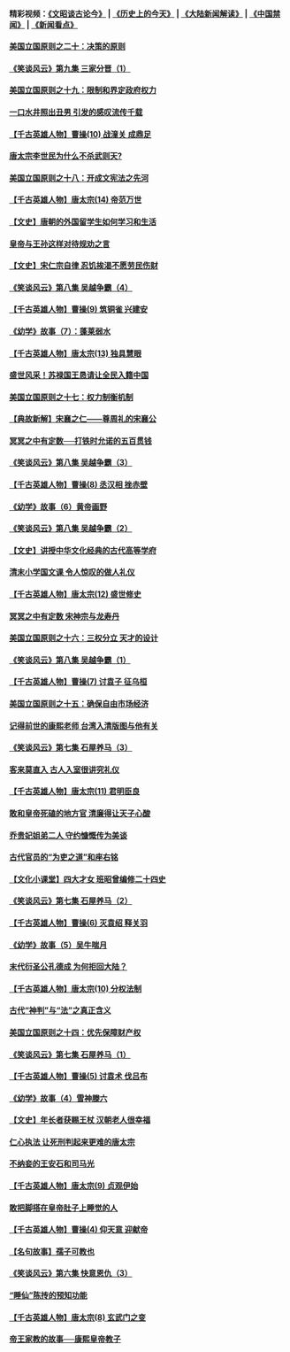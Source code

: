 #### 精彩视频：[《文昭谈古论今》](http://45.76.195.252/wenzhao) | [《历史上的今天》](http://45.76.195.252/today-in-history) | [《大陆新闻解读》](http://45.76.195.252/ntdtv-comedy) | [《中国禁闻》](http://45.76.195.252/ntdtv-news) | [《新闻看点》](http://45.76.195.252/news-insight) 

 #### [美国立国原则之二十：决策的原则](../pages/nsc975/n11034691.md?t=02120331) 

#### [《笑谈风云》第九集 三家分晋（1）](../pages/nsc975/n11028591.md?t=02120331) 

#### [美国立国原则之十九：限制和界定政府权力](../pages/nsc975/n11023895.md?t=02120331) 

#### [一口水井照出丑男 引发的感叹流传千载](../pages/nsc975/n11004598.md?t=02120331) 

#### [【千古英雄人物】曹操(10) 战潼关 成鼎足](../pages/nsc975/n7779963.md?t=02120331) 

#### [唐太宗李世民为什么不杀武则天?](../pages/nsc975/n11034040.md?t=02120331) 

#### [美国立国原则之十八：开成文宪法之先河](../pages/nsc975/n11008526.md?t=02120331) 

#### [【千古英雄人物】唐太宗(14) 帝范万世](../pages/nsc975/n8034234.md?t=02120331) 

#### [【文史】唐朝的外国留学生如何学习和生活](../pages/nsc975/n11010825.md?t=02120331) 

#### [皇帝与王孙这样对待规劝之言](../pages/nsc975/n10994666.md?t=02120331) 

#### [【文史】宋仁宗自律 忍饥挨渴不愿劳民伤财](../pages/nsc975/n10997349.md?t=02120331) 

#### [《笑谈风云》第八集 吴越争霸（4）](../pages/nsc975/n11010924.md?t=02120331) 

#### [【千古英雄人物】曹操(9) 筑铜雀 兴建安](../pages/nsc975/n7662497.md?t=02120331) 

#### [《幼学》故事（7）：蓬莱弱水](../pages/nsc975/n10990547.md?t=02120331) 

#### [【千古英雄人物】唐太宗(13) 独具慧眼](../pages/nsc975/n8034179.md?t=02120331) 

#### [盛世风采！苏禄国王恳请让全民入籍中国](../pages/nsc975/n10992284.md?t=02120331) 

#### [美国立国原则之十七：权力制衡机制](../pages/nsc975/n11002624.md?t=02120331) 

#### [【典故新解】宋襄之仁——尊周礼的宋襄公](../pages/nsc975/n11018653.md?t=02120331) 

#### [冥冥之中有定数──打铁时允诺的五百贯钱](../pages/nsc975/n334213.md?t=02120331) 

#### [《笑谈风云》第八集 吴越争霸（3）](../pages/nsc975/n11010889.md?t=02120331) 

#### [【千古英雄人物】曹操(8) 丞汉相 挫赤壁](../pages/nsc975/n7662490.md?t=02120331) 

#### [《幼学》故事（6）黄帝画野](../pages/nsc975/n10990546.md?t=02120331) 

#### [《笑谈风云》第八集 吴越争霸（2）](../pages/nsc975/n10996834.md?t=02120331) 

#### [【文史】讲授中华文化经典的古代高等学府](../pages/nsc975/n11003895.md?t=02120331) 

#### [清末小学国文课 令人惊叹的做人礼仪](../pages/nsc975/n10980226.md?t=02120331) 

#### [【千古英雄人物】唐太宗(12) 盛世修史](../pages/nsc975/n8034115.md?t=02120331) 

#### [冥冥之中有定数 宋神宗与龙寿丹](../pages/nsc975/n11008770.md?t=02120331) 

#### [美国立国原则之十六：三权分立 天才的设计](../pages/nsc975/n10991293.md?t=02120331) 

#### [《笑谈风云》第八集 吴越争霸（1）](../pages/nsc975/n10987751.md?t=02120331) 

#### [【千古英雄人物】曹操(7) 讨袁子 征乌桓](../pages/nsc975/n7662459.md?t=02120331) 

#### [美国立国原则之十五：确保自由市场经济](../pages/nsc975/n10957715.md?t=02120331) 

#### [记得前世的康熙老师 台湾入清版图与他有关](../pages/nsc975/n11004761.md?t=02120331) 

#### [《笑谈风云》第七集 石屋养马（3）](../pages/nsc975/n10964155.md?t=02120331) 

#### [客来莫直入 古人入室很讲究礼仪](../pages/nsc975/n11002636.md?t=02120331) 

#### [【千古英雄人物】唐太宗(11) 君明臣良](../pages/nsc975/n8030388.md?t=02120331) 

#### [敢和皇帝死磕的地方官 清廉得让天子心酸](../pages/nsc975/n10999336.md?t=02120331) 

#### [乔贵妃姐弟二人 守约慷慨传为美谈](../pages/nsc975/n10842491.md?t=02120331) 

#### [古代官员的“为吏之道”和座右铭](../pages/nsc975/n10989890.md?t=02120331) 

#### [【文化小课堂】四大才女 班昭曾编修二十四史](../pages/nsc975/n10996143.md?t=02120331) 

#### [《笑谈风云》第七集 石屋养马（2）](../pages/nsc975/n10964109.md?t=02120331) 

#### [【千古英雄人物】曹操(6) 灭袁绍 释关羽](../pages/nsc975/n7662436.md?t=02120331) 

#### [《幼学》故事（5）吴牛喘月](../pages/nsc975/n10806013.md?t=02120331) 

#### [末代衍圣公孔德成 为何拒回大陆？](../pages/nsc975/n10992548.md?t=02120331) 

#### [【千古英雄人物】唐太宗(10) 分权法制](../pages/nsc975/n8025970.md?t=02120331) 

#### [古代“神判”与“法”之真正含义](../pages/nsc975/n10982291.md?t=02120331) 

#### [美国立国原则之十四：优先保障财产权](../pages/nsc975/n10954086.md?t=02120331) 

#### [《笑谈风云》第七集 石屋养马（1）](../pages/nsc975/n10964072.md?t=02120331) 

#### [【千古英雄人物】曹操(5) 讨袁术 伐吕布](../pages/nsc975/n7637126.md?t=02120331) 

#### [《幼学》故事（4）雪神滕六](../pages/nsc975/n10806012.md?t=02120331) 

#### [【文史】年长者获赐王杖 汉朝老人很幸福](../pages/nsc975/n10980263.md?t=02120331) 

#### [仁心执法 让死刑判起来更难的唐太宗](../pages/nsc975/n10979954.md?t=02120331) 

#### [不纳妾的王安石和司马光](../pages/nsc975/n2647438.md?t=02120331) 

#### [【千古英雄人物】唐太宗(9) 贞观伊始](../pages/nsc975/n8022938.md?t=02120331) 

#### [敢把脚搭在皇帝肚子上睡觉的人](../pages/nsc975/n10975530.md?t=02120331) 

#### [【千古英雄人物】曹操(4) 仰天意 迎献帝](../pages/nsc975/n7637003.md?t=02120331) 

#### [【名句故事】孺子可教也](../pages/nsc975/n10371944.md?t=02120331) 

#### [《笑谈风云》第六集 快意恩仇（3）](../pages/nsc975/n10953824.md?t=02120331) 

#### [“睡仙”陈抟的预知功能](../pages/nsc975/n10955272.md?t=02120331) 

#### [【千古英雄人物】唐太宗(8) 玄武门之变](../pages/nsc975/n7979461.md?t=02120331) 

#### [帝王家教的故事──康熙皇帝教子](../pages/nsc975/n10764254.md?t=02120331) 


